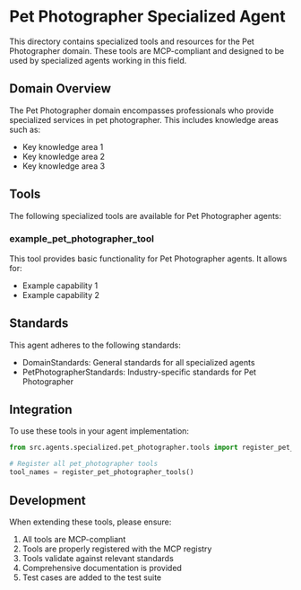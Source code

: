 # Pet Photographer Specialized Agent

This directory contains specialized tools and resources for the Pet Photographer domain. These tools are MCP-compliant and designed to be used by specialized agents working in this field.

## Domain Overview

The Pet Photographer domain encompasses professionals who provide specialized services in pet photographer. This includes knowledge areas such as:

- Key knowledge area 1
- Key knowledge area 2
- Key knowledge area 3

## Tools

The following specialized tools are available for Pet Photographer agents:

### example_pet_photographer_tool

This tool provides basic functionality for Pet Photographer agents. It allows for:

- Example capability 1
- Example capability 2

## Standards

This agent adheres to the following standards:

- DomainStandards: General standards for all specialized agents
- PetPhotographerStandards: Industry-specific standards for Pet Photographer

## Integration

To use these tools in your agent implementation:

```python
from src.agents.specialized.pet_photographer.tools import register_pet_photographer_tools

# Register all pet_photographer tools
tool_names = register_pet_photographer_tools()
```

## Development

When extending these tools, please ensure:

1. All tools are MCP-compliant
2. Tools are properly registered with the MCP registry
3. Tools validate against relevant standards
4. Comprehensive documentation is provided
5. Test cases are added to the test suite
